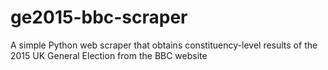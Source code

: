 # ge2015-bbc-scraper
A simple Python web scraper that obtains constituency-level results of the 2015 UK General Election from the BBC website
